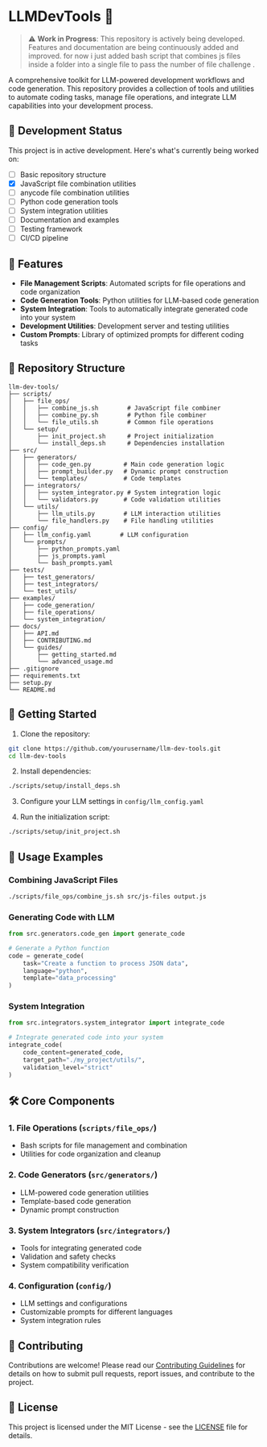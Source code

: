 # LLMDevTools 🤖

> ⚠️ **Work in Progress**: This repository is actively being developed. Features and documentation are being continuously added and improved. for now i just added bash script that combines js files inside a folder into a single file to pass the number of file challenge .
 
A comprehensive toolkit for LLM-powered development workflows and code generation. This repository provides a collection of tools and utilities to automate coding tasks, manage file operations, and integrate LLM capabilities into your development process.


## 🚧 Development Status

This project is in active development. Here's what's currently being worked on:

- [ ] Basic repository structure
- [x] JavaScript file combination utilities
- [ ] anycode file combination utilities
- [ ] Python code generation tools
- [ ] System integration utilities
- [ ] Documentation and examples
- [ ] Testing framework
- [ ] CI/CD pipeline

## 🌟 Features

- **File Management Scripts**: Automated scripts for file operations and code organization
- **Code Generation Tools**: Python utilities for LLM-based code generation
- **System Integration**: Tools to automatically integrate generated code into your system
- **Development Utilities**: Development server and testing utilities
- **Custom Prompts**: Library of optimized prompts for different coding tasks

## 📁 Repository Structure

```
llm-dev-tools/
├── scripts/
│   ├── file_ops/
│   │   ├── combine_js.sh        # JavaScript file combiner
│   │   ├── combine_py.sh        # Python file combiner
│   │   └── file_utils.sh        # Common file operations
│   └── setup/
│       ├── init_project.sh      # Project initialization
│       └── install_deps.sh      # Dependencies installation
├── src/
│   ├── generators/
│   │   ├── code_gen.py         # Main code generation logic
│   │   ├── prompt_builder.py   # Dynamic prompt construction
│   │   └── templates/          # Code templates
│   ├── integrators/
│   │   ├── system_integrator.py # System integration logic
│   │   └── validators.py       # Code validation utilities
│   └── utils/
│       ├── llm_utils.py        # LLM interaction utilities
│       └── file_handlers.py    # File handling utilities
├── config/
│   ├── llm_config.yaml        # LLM configuration
│   └── prompts/
│       ├── python_prompts.yaml
│       ├── js_prompts.yaml
│       └── bash_prompts.yaml
├── tests/
│   ├── test_generators/
│   ├── test_integrators/
│   └── test_utils/
├── examples/
│   ├── code_generation/
│   ├── file_operations/
│   └── system_integration/
├── docs/
│   ├── API.md
│   ├── CONTRIBUTING.md
│   └── guides/
│       ├── getting_started.md
│       └── advanced_usage.md
├── .gitignore
├── requirements.txt
├── setup.py
└── README.md
```

## 🚀 Getting Started

1. Clone the repository:
```bash
git clone https://github.com/yourusername/llm-dev-tools.git
cd llm-dev-tools
```

2. Install dependencies:
```bash
./scripts/setup/install_deps.sh
```

3. Configure your LLM settings in `config/llm_config.yaml`

4. Run the initialization script:
```bash
./scripts/setup/init_project.sh
```

## 📖 Usage Examples

### Combining JavaScript Files
```bash
./scripts/file_ops/combine_js.sh src/js-files output.js
```

### Generating Code with LLM
```python
from src.generators.code_gen import generate_code

# Generate a Python function
code = generate_code(
    task="Create a function to process JSON data",
    language="python",
    template="data_processing"
)
```

### System Integration
```python
from src.integrators.system_integrator import integrate_code

# Integrate generated code into your system
integrate_code(
    code_content=generated_code,
    target_path="./my_project/utils/",
    validation_level="strict"
)
```

## 🛠️ Core Components

### 1. File Operations (`scripts/file_ops/`)
- Bash scripts for file management and combination
- Utilities for code organization and cleanup

### 2. Code Generators (`src/generators/`)
- LLM-powered code generation utilities
- Template-based code generation
- Dynamic prompt construction

### 3. System Integrators (`src/integrators/`)
- Tools for integrating generated code
- Validation and safety checks
- System compatibility verification

### 4. Configuration (`config/`)
- LLM settings and configurations
- Customizable prompts for different languages
- System integration rules

## 🤝 Contributing

Contributions are welcome! Please read our [Contributing Guidelines](docs/CONTRIBUTING.md) for details on how to submit pull requests, report issues, and contribute to the project.

## 📄 License

This project is licensed under the MIT License - see the [LICENSE](LICENSE) file for details.


